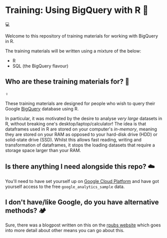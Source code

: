 # Training: Using BigQuery with R 👩
💻

Welcome to this repository of training materials for working with BigQuery in R.

The training materials will be written using a mixture of the below:

- R
- SQL (the BigQuery flavour)

## Who are these training materials for? 🙋
♀️

These training materials are designed for people who wish to query their Google [BigQuery](https://cloud.google.com/bigquery/) database using R.

In particular, it was motivated by the desire to analyse *very large* datasets in R, without breaking one's desktop/laptop/calculator! The idea is that dataframes used in R are stored on your computer's *in-memory*, meaning they are stored on your RAM as opposed to your hard-disk drive (HDD) or solid-state drive (SSD). Whilst this allows fast reading, writing and transformation of dataframes, it stops the loading datasets that require a storage space larger than your RAM.  

## Is there anything I need alongside this repo? ☁️

You'll need to have set yourself up on [Google Cloud Platform](https://cloud.google.com/) and have got yourself access to the free `google_analytics_sample` data.

## I don't have/like Google, do you have alternative methods? 🏕

Sure, there was a blogpost written on this on the [rpubs website](https://rpubs.com/msundar/large_data_analysis) which goes into more detail about other means you can go about this.

